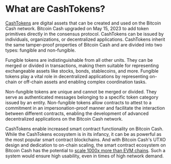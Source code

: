 # What are CashTokens?


[CashTokens](https://cashtokens.org/) are digital assets that can be created and used on the Bitcoin Cash network. Bitcoin Cash upgraded on May 15, 2023 to add token primitives directly in the consensus protocol. CashTokens can be issued by individuals, organizations, or decentralized applications. CashTokens inherit the same tamper-proof properties of Bitcoin Cash and are divided into two types: fungible and non-fungible.

Fungible tokens are indistinguishable from all other units. They can be merged or divided in transactions, making them suitable for representing exchangeable assets like stocks, bonds, stablecoins, and more. Fungible tokens play a vital role in decentralized applications by representing on-chain or off-chain assets and enabling complex coordination tasks.

Non-fungible tokens are unique and cannot be merged or divided. They serve as authenticated messages belonging to a specific token category issued by an entity. Non-fungible tokens allow contracts to attest to a commitment in an impersonation-proof manner and facilitate the interaction between different contracts, enabling the development of advanced decentralized applications on the Bitcoin Cash network.

CashTokens enable increased smart contract functionality on Bitcoin Cash. While the CashTokens ecosystem is in its infancy, it can be as powerful as the most popular smart contract blockchains. And with Bitcoin Cash's UTXO design and dedication to on-chain scaling, the smart contract ecosystem on Bitcoin Cash has the potential to [scale 1000x more than EVM chains](https://blog.bitjson.com/comments-on-bch-2023-upgrade/). Such a system would ensure high usability, even in times of high network demand.